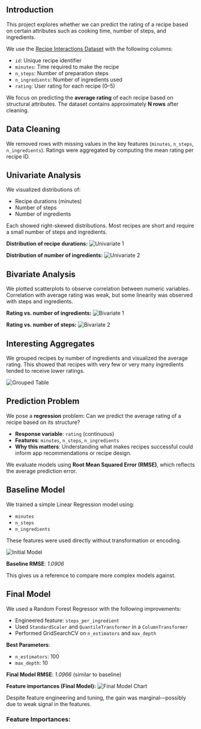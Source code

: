 ## Introduction

This project explores whether we can predict the rating of a recipe based on certain attributes such as cooking time, number of steps, and ingredients.

We use the [Recipe Interactions Dataset](https://www.kaggle.com/datasets/kaggle/recipe-ingredients-dataset) with the following columns:
- `id`: Unique recipe identifier
- `minutes`: Time required to make the recipe
- `n_steps`: Number of preparation steps
- `n_ingredients`: Number of ingredients used
- `rating`: User rating for each recipe (0–5)

We focus on predicting the **average rating** of each recipe based on structural attributes. The dataset contains approximately **N rows** after cleaning.

## Data Cleaning

We removed rows with missing values in the key features (`minutes`, `n_steps`, `n_ingredients`). Ratings were aggregated by computing the mean rating per recipe ID.

## Univariate Analysis

We visualized distributions of:
- Recipe durations (minutes)
- Number of steps
- Number of ingredients

Each showed right-skewed distributions. Most recipes are short and require a small number of steps and ingredients.

**Distribution of recipe durations:**
![Univariate 1](images/univariate.png)

**Distribution of number of ingredients:**
![Univariate 2](images/univariate2.png)

## Bivariate Analysis

We plotted scatterplots to observe correlation between numeric variables. Correlation with average rating was weak, but some linearity was observed with steps and ingredients.

**Rating vs. number of ingredients:**
![Bivariate 1](images/bivariate1.png)

**Rating vs. number of steps:**
![Bivariate 2](images/bivariate2.png)

## Interesting Aggregates

We grouped recipes by number of ingredients and visualized the average rating. This showed that recipes with very few or very many ingredients tended to receive lower ratings.

![Grouped Table](images/grouped-table.png)

## Prediction Problem

We pose a **regression** problem: Can we predict the average rating of a recipe based on its structure?

- **Response variable**: `rating` (continuous)
- **Features**: `minutes`, `n_steps`, `n_ingredients`
- **Why this matters**: Understanding what makes recipes successful could inform app recommendations or recipe design.

We evaluate models using **Root Mean Squared Error (RMSE)**, which reflects the average prediction error.

## Baseline Model

We trained a simple Linear Regression model using:
- `minutes`
- `n_steps`
- `n_ingredients`

These features were used directly without transformation or encoding.

![Initial Model](images/initial-model.png)

**Baseline RMSE**: *1.0906*

This gives us a reference to compare more complex models against.

## Final Model

We used a Random Forest Regressor with the following improvements:
- Engineered feature: `steps_per_ingredient`
- Used `StandardScaler` and `QuantileTransformer` in a `ColumnTransformer`
- Performed GridSearchCV on `n_estimators` and `max_depth`

**Best Parameters**:
- `n_estimators`: 100
- `max_depth`: 10

**Final Model RMSE**: *1.0966* (similar to baseline)

**Feature importances (Final Model):**
![Final Model Chart](images/final-chart.png)

Despite feature engineering and tuning, the gain was marginal—possibly due to weak signal in the features.

### Feature Importances:


